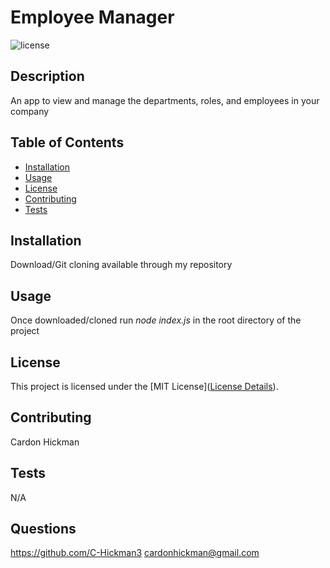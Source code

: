 # Employee Manager
  ![license](https://img.shields.io/badge/License-MIT-yellow.svg)

  ## Description
  An app to view and manage the departments, roles, and employees in your company

  ## Table of Contents
  - [Installation](#installation)
  - [Usage](#usage)
  - [License](#license)
  - [Contributing](#contributing)
  - [Tests](#tests)

  ## Installation
  Download/Git cloning available through my repository

  ## Usage
  Once downloaded/cloned run *node index.js* in the root directory of the project

  ## License
  This project is licensed under the [MIT License]([License Details](https://opensource.org/licenses/MIT)).

  ## Contributing
  Cardon Hickman

  ## Tests
  N/A

  ## Questions
  https://github.com/C-Hickman3
  cardonhickman@gmail.com
